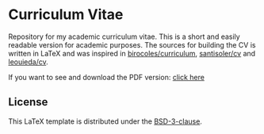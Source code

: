 # Curriculum Vitae

Repository for my academic curriculum vitae. This is a short and easily readable version for academic purposes. The sources for building the CV is written in LaTeX and was inspired in [birocoles/curriculum](https://github.com/birocoles/curriculum/tree/main), [santisoler/cv](https://github.com/santisoler/cv/tree/main) and [leouieda/cv](https://github.com/leouieda/cv/tree/main).

If you want to see and download the PDF version: [click here](https://github.com/andrelreis/curriculum-vitae/blob/main/cv.pdf)

## License

This LaTeX template is distributed under the [BSD-3-clause](https://opensource.org/license/bsd-3-clause/).
